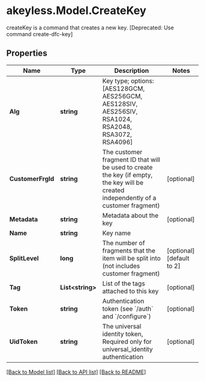 # akeyless.Model.CreateKey
createKey is a command that creates a new key. [Deprecated: Use command create-dfc-key]

## Properties

Name | Type | Description | Notes
------------ | ------------- | ------------- | -------------
**Alg** | **string** | Key type; options: [AES128GCM, AES256GCM, AES128SIV, AES256SIV, RSA1024, RSA2048, RSA3072, RSA4096] | 
**CustomerFrgId** | **string** | The customer fragment ID that will be used to create the key (if empty, the key will be created independently of a customer fragment) | [optional] 
**Metadata** | **string** | Metadata about the key | [optional] 
**Name** | **string** | Key name | 
**SplitLevel** | **long** | The number of fragments that the item will be split into (not includes customer fragment) | [optional] [default to 2]
**Tag** | **List&lt;string&gt;** | List of the tags attached to this key | [optional] 
**Token** | **string** | Authentication token (see &#x60;/auth&#x60; and &#x60;/configure&#x60;) | [optional] 
**UidToken** | **string** | The universal identity token, Required only for universal_identity authentication | [optional] 

[[Back to Model list]](../README.md#documentation-for-models) [[Back to API list]](../README.md#documentation-for-api-endpoints) [[Back to README]](../README.md)

